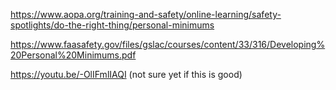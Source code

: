 https://www.aopa.org/training-and-safety/online-learning/safety-spotlights/do-the-right-thing/personal-minimums

https://www.faasafety.gov/files/gslac/courses/content/33/316/Developing%20Personal%20Minimums.pdf

https://youtu.be/-OlIFmlIAQI (not sure yet if this is good)

